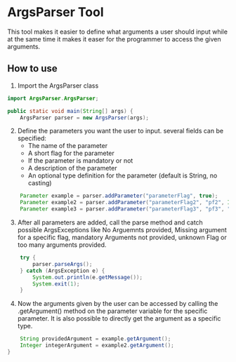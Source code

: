 # ArgsParser Tool
This tool makes it easier to define what arguments a user should input while at the same time it makes it easer for 
the programmer to access the given arguments.

## How to use
1. Import the ArgsParser class

```Java
import ArgsParser.ArgsParser;

public static void main(String[] args) {
    ArgsParser parser = new ArgsParser(args);
```
2. Define the parameters you want the user to input. several fields can be specified:
   - The name of the parameter
   - A short flag for the parameter
   - If the parameter is mandatory or not
   - A description of the parameter
   - An optional type definition for the parameter (default is String, no casting)
```Java
    Parameter example = parser.addParameter("parameterFlag", true);
    Parameter example2 = parser.addParameter("parameterFlag2", "pf2", Integer.class, false);
    Parameter example3 = parser.addParameter("parameterFlag3", "pf3", "This is a description for the parameter", true);
```
3. After all parameters are added, call the parse method and catch possible ArgsExceptions like No Arguemnts provided, 
Missing argument for a specific flag, mandatory Arguments not provided, unknown Flag or too many arguments provided.
```Java
    try {
        parser.parseArgs();
    } catch (ArgsException e) {
        System.out.println(e.getMessage());
        System.exit(1);
    }
```
4. Now the arguments given by the user can be accessed by calling the .getArgument() method on the parameter variable for the specific parameter.
It is also possible to directly get the argument as a specific type.
```Java
    String providedArgument = example.getArgument();
    Integer integerArgument = example2.getArgument();
}
```
